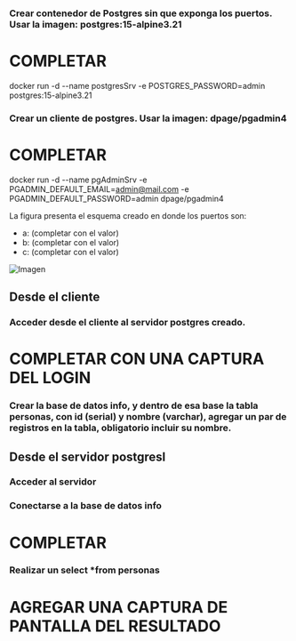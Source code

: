 ### Crear contenedor de Postgres sin que exponga los puertos. Usar la imagen: postgres:15-alpine3.21
# COMPLETAR
docker run -d --name postgresSrv -e POSTGRES_PASSWORD=admin postgres:15-alpine3.21

### Crear un cliente de postgres. Usar la imagen: dpage/pgadmin4

# COMPLETAR
docker run -d --name pgAdminSrv -e PGADMIN_DEFAULT_EMAIL=admin@mail.com -e PGADMIN_DEFAULT_PASSWORD=admin dpage/pgadmin4

La figura presenta el esquema creado en donde los puertos son:
- a: (completar con el valor)
- b: (completar con el valor)
- c: (completar con el valor)

![Imagen](esquema-2-ejercicio.PNG)

## Desde el cliente
### Acceder desde el cliente al servidor postgres creado.
# COMPLETAR CON UNA CAPTURA DEL LOGIN
### Crear la base de datos info, y dentro de esa base la tabla personas, con id (serial) y nombre (varchar), agregar un par de registros en la tabla, obligatorio incluir su nombre.

## Desde el servidor postgresl
### Acceder al servidor
### Conectarse a la base de datos info
# COMPLETAR
### Realizar un select *from personas
# AGREGAR UNA CAPTURA DE PANTALLA DEL RESULTADO
